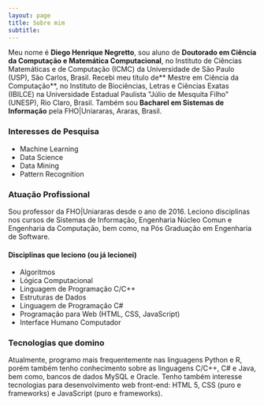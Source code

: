 ```yaml
---
layout: page
title: Sobre mim
subtitle:     
---
```



Meu nome é **Diego Henrique Negretto**, sou aluno de **Doutorado em Ciência da Computação e Matemática Computacional**, no Instituto de Ciências Matemáticas e de Computação (ICMC) da Universidade de São Paulo (USP), São Carlos, Brasil. Recebi meu título de** Mestre em Ciência da Computação**, no Instituto de Biociências, Letras e Ciências Exatas (IBILCE) na Universidade Estadual Paulista "Júlio de Mesquita Filho" (UNESP), Rio Claro, Brasil. Também sou **Bacharel em Sistemas de Informação** pela FHO|Uniararas, Araras, Brasil.  


### Interesses de Pesquisa
- Machine Learning
- Data Science
- Data Mining
- Pattern Recognition


### Atuação Profissional
Sou professor da FHO|Uniararas desde o ano de 2016. Leciono disciplinas nos cursos de Sistemas de Informação, Engenharia Núcleo Comun e Engenharia da Computação, bem como, na Pós Graduação em Engenharia de Software. 
#### Disciplinas que leciono (ou já lecionei)
- Algoritmos
- Lógica Computacional
- Linguagem de Programação C/C++
- Estruturas de Dados
- Linguagem de Programação C#
- Programação para Web (HTML, CSS, JavaScript)
- Interface Humano Computador


### Tecnologias que domino
Atualmente, programo mais frequentemente nas linguagens Python e R, porém também tenho conhecimento sobre as linguagens C/C++, C# e Java, bem como, bancos de dados MySQL e Oracle. Tenho também interesse tecnologias para desenvolvimento web front-end: HTML 5, CSS (puro e frameworks) e JavaScript (puro e frameworks).


